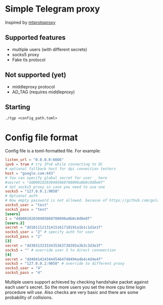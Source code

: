 # Simple Telegram proxy #

Inspired by [mtprotoproxy](https://github.com/alexbers/mtprotoproxy)

## Supported features ##
- multiple users (with different secrets)
- socks5 proxy
- Fake tls protocol

## Not supported (yet) ##

- middleproxy protocol
- AD_TAG (requires middleproxy)

## Starting ##

`./tgp <config_path.toml>`

# Config file format
Config file is a toml-formatted file. For example:
```toml
listen_url = "0.0.0.0:6666"
ipv6 = true # try IPv6 while connecting to DC
# optional fallback host for dpi connection testers
host = "google.com:443"
# You can specify global secret for user _ here
#secret = "dd000102030405060708090a0b0c0d0e0f"
# Set socks5 proxy in case you need to use one
socks5 = "127.0.0.1:9050"
# Optional auth
# Now empty password is not allowed. because of https://github.com/golang/go/issues/57285
socks5_user = "test"
socks5_pass = "test"
[users]
1 = "dd000102030405060708090a0b0c0d0e0f"
[users.2] 
secret = "dd101112131415161718191a1b1c1d1e1f"
socks5_user = "2" # specify auth for user
socks5_pass = "2"
[3]
secret = "dd303132333435363738393a3b3c3d3e3f"
socks5 = "" # override user 3 to direct conneection
[4]
secret = "dd404142434445464748494a4b4c4d4e4f"
socks5 = "127.0.0.2:9050" # override to different proxy
socks5_user = "4" 
socks5_pass = "4"
```

Multiple users support achieved by checking handshake packet against each 
user's secret. So the more users you set the more cpu time login procedure
will use. Also checks are very basic and there are some probability of
collisions.
